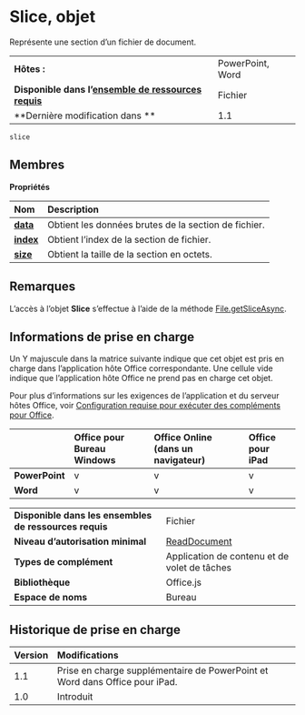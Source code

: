 
# Slice, objet
Représente une section d’un fichier de document.

|||
|:-----|:-----|
|**Hôtes :**|PowerPoint, Word|
|**Disponible dans l’[ensemble de ressources requis](../../docs/overview/specify-office-hosts-and-api-requirements.md)**|Fichier|
|**Dernière modification dans **|1.1|

```
slice
```


## Membres


**Propriétés**


|**Nom**|**Description**|
|:-----|:-----|
|**[data](../../reference/shared/slice.data.md)**|Obtient les données brutes de la section de fichier.|
|**[index](../../reference/shared/slice.index.md)**|Obtient l’index de la section de fichier.|
|**[size](../../reference/shared/slice.size.md)**|Obtient la taille de la section en octets.|

## Remarques

L’accès à l’objet **Slice** s’effectue à l’aide de la méthode [File.getSliceAsync](../../reference/shared/file.getsliceasync.md).


## Informations de prise en charge


Un Y majuscule dans la matrice suivante indique que cet objet est pris en charge dans l’application hôte Office correspondante. Une cellule vide indique que l’application hôte Office ne prend pas en charge cet objet.

Pour plus d’informations sur les exigences de l’application et du serveur hôtes Office, voir [Configuration requise pour exécuter des compléments pour Office](../../docs/overview/requirements-for-running-office-add-ins.md).


||**Office pour Bureau Windows**|**Office Online (dans un navigateur)**|**Office pour iPad**|
|:-----|:-----|:-----|:-----|
|**PowerPoint**|v|v|v|
|**Word**|v|v|v|


|||
|:-----|:-----|
|**Disponible dans les ensembles de ressources requis**|Fichier|
|**Niveau d’autorisation minimal**|[ReadDocument](../../docs/develop/requesting-permissions-for-api-use-in-content-and-task-pane-add-ins.md)|
|**Types de complément**|Application de contenu et de volet de tâches|
|**Bibliothèque**|Office.js|
|**Espace de noms**|Bureau|

## Historique de prise en charge




|**Version**|**Modifications**|
|:-----|:-----|
|1.1|Prise en charge supplémentaire de PowerPoint et Word dans Office pour iPad.|
|1.0|Introduit|
